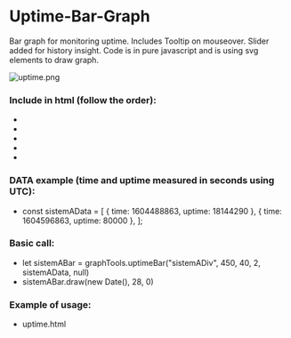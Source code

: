 # Uptime-Bar-Graph
Bar graph for monitoring uptime. Includes Tooltip on mouseover. Slider added for history insight. Code is in pure javascript and is using svg elements to draw graph.

![uptime.png](https://github.com/ivanuci/Uptime-Bar-Graph/blob/main/image.jpg?raw=true)

### Include in html (follow the order):
 * <script type="text/javascript" src="algorithms.js"></script>
 * <script type="text/javascript" src="svg-tools.js"></script>
 * <script type="text/javascript" src="graph-tools.js"></script>
 * <script type="text/javascript" src="tooltip.js"></script> <!-- optional -->
 * <script type="text/javascript" src="slider.js"></script> <!-- optional -->

### DATA example (time and uptime measured in seconds using UTC):
 * const sistemAData = [
    { time: 1604488863, uptime: 18144290 },
    { time: 1604596863, uptime: 80000 },
 ];

### Basic call:
 * let sistemABar = graphTools.uptimeBar("sistemADiv", 450, 40, 2, sistemAData, null)
 * sistemABar.draw(new Date(), 28, 0)

### Example of usage:
 * uptime.html


